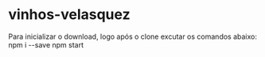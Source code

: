 # vinhos-velasquez
Para inicializar o download, logo após o clone excutar os comandos abaixo:
      npm i --save
      npm start
